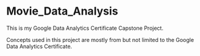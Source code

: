 # Movie_Data_Analysis
This is my Google Data Analytics Certificate Capstone Project.

Concepts used in this project are mostly from but not limited to the Google Data Analytics Certificate.
